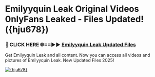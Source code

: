 # Emilyyquin Leak Original Videos 0nlyFans Leaked - Files Updated! ({hju678})

<h3>🔴 CLICK HERE 🌐==►► <a href="https://tinyurl.com/ms9xzufz" rel="nofollow">Emilyyquin Leak Updated Files</a></h3>

Get Emilyyquin Leak and all content. Now you can access all videos and pictures of Emilyyquin Leak. New Updated Files 2025!

[![{hju678}](https://i.imgur.com/PQ7UWWw.gif)](https://tinyurl.com/ms9xzufz)